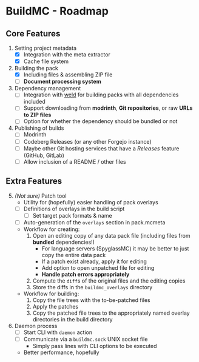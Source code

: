 # BuildMC - Roadmap
## Core Features
1. Setting project metadata
   - [x] Integration with the meta extractor
   - [x] Cache file system
2. Building the pack
   - [x] Including files & assembling ZIP file
   - [ ] **Document processing system**
3. Dependency management
   - [ ] Integration with [weld](https://docs.smithed.dev/weld/) for building
     packs with all dependencies included
   - [ ] Support downloading from **modrinth**, **Git repositories**,
     or raw **URLs to ZIP files**
   - [ ] Option for whether the dependency should be bundled or not
4. Publishing of builds
   - [ ] Modrinth
   - [ ] Codeberg Releases (or any other Forgejo instance)
   - [ ] Maybe other Git hosting services that have a *Releases* feature (GitHub, GitLab)
   - [ ] Allow inclusion of a README / other files

## Extra Features
5. *(Not sure)* Patch tool
   - Utility for (hopefully) easier handling of
     pack overlays
   - [ ] Definitions of overlays in the build script
     - [ ] Set target pack formats & name
   - [ ] Auto-generation of the `overlays` section in pack.mcmeta
   - Workflow for creating:
     1. Open an editing copy of any data pack file
        (including files from **bundled** dependencies!)
        - For language servers (SpyglassMC) it may be
          better to just copy the entire data pack
        - If a patch exist already, apply it for editing
        - Add option to open unpatched file for editing
        - **Handle patch errors appropriately**
     2. Compute the `diff`s of the original files and
        the editing copies
     3. Store the diffs in the `buildmc_overlays` directory
   - Workflow for building:
     1. Copy the file trees with the to-be-patched files
     2. Apply the patches
     3. Copy the patched file trees to the appropriately named
        overlay directories in the build directory
6. Daemon process
   - [ ] Start CLI with `daemon` action
   - [ ] Communicate via a `buildmc.sock` UNIX socket file
     - Simply pass lines with CLI options to be executed
   - Better performance, hopefully
